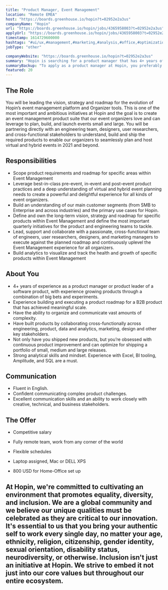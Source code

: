 ```yaml
---
title: "Product Manager, Event Management"
location: "Remote EMEA"
host: "https://boards.greenhouse.io/hopin?t=02952e2a3us"
companyName: "Hopin"
url: "https://boards.greenhouse.io/hopin/jobs/4365958003?t=02952e2a3us"
applyUrl: "https://boards.greenhouse.io/hopin/jobs/4365958003?t=02952e2a3us#app"
timestamp: 1614729600000
hashtags: "#ui/ux,#management,#marketing,#analysis,#office,#optimization,#English"
jobType: "other"

companyWebsite: "https://boards.greenhouse.io/hopin?t=02952e2a3us"
summary: "Hopin is searching for a product manager that has 4+ years of experience as a product manager or product leader of a software product, with experience growing products through a combination of big bets and experiments."
summaryBackup: "To apply as a product manager at Hopin, you preferably need to have some knowledge of: #ui/ux, #management, #marketing."
featured: 20
---
```


## The Role

You will be leading the vision, strategy and roadmap for the evolution of Hopin’s event management platform and Organizer tools. This is one of the most important and ambitious initiatives at Hopin and the goal is to create an event management product suite that our event organizers love and can leverage to plan, build, and launch events small and large. You will be partnering directly with an engineering team, designers, user researchers, and cross-functional stakeholders to understand, build and ship the required products to enable our organizers to seamlessly plan and host virtual and hybrid events in 2021 and beyond. 

## Responsibilities

*   Scope product requirements and roadmap for specific areas within Event Management
*   Leverage best-in-class pre-event, in-event and post-event product practices and a deep understanding of virtual and hybrid event planning needs to create a powerful and delightful experience for all kinds of event organizers.
*   Build an understanding of our main customer segments (from SMB to Enterprise and across industries) and the primary use cases for Hopin.
*   Define and own the long-term vision, strategy and roadmap for specific products within Event Management and define the most important quarterly initiatives for the product and engineering teams to tackle. 
*   Lead, support and collaborate with a passionate, cross-functional team of engineers, user researchers, designers, and marketing managers to execute against the planned roadmap and continuously uplevel the Event Management experience for all organizers. 
*   Build analytics to visualize and track the health and growth of specific products within Event Management

## About You

*   4+ years of experience as a product manager or product leader of a software product, with experience growing products through a combination of big bets and experiments.
*   Experience building and executing a product roadmap for a B2B product that has achieved meaningful scale.
*   Have the ability to organize and communicate vast amounts of complexity.
*   Have built products by collaborating cross-functionally across engineering, product, data and analytics, marketing, design and other key stakeholders.
*   Not only have you shipped new products, but you’re obsessed with continuous product improvement and can optimize for shipping a portfolio of small, medium and large releases.
*   Strong analytical skills and mindset. Experience with Excel, BI tooling, Amplitude, and SQL are a must. 

## Communication

*   Fluent in English.
*   Confident communicating complex product challenges.
*   Excellent communication skills and an ability to work closely with creative, technical, and business stakeholders.

## The Offer 

*   Competitive salary
    
*   Fully remote team, work from any corner of the world
    
*   Flexible schedules
    
*   Laptop assigned, Mac or DELL XPS            
    
*   800 USD for Home-Office set up
    

## At Hopin, we're committed to cultivating an environment that promotes equality, diversity, and inclusion. We are a global community and we believe our unique qualities must be celebrated as they are critical to our innovation. It's essential to us that you bring your authentic self to work every single day, no matter your age, ethnicity, religion, citizenship, gender identity, sexual orientation, disability status, neurodiversity, or otherwise. Inclusion isn't just an initiative at Hopin. We strive to embed it not just into our core values but throughout our entire ecosystem.
